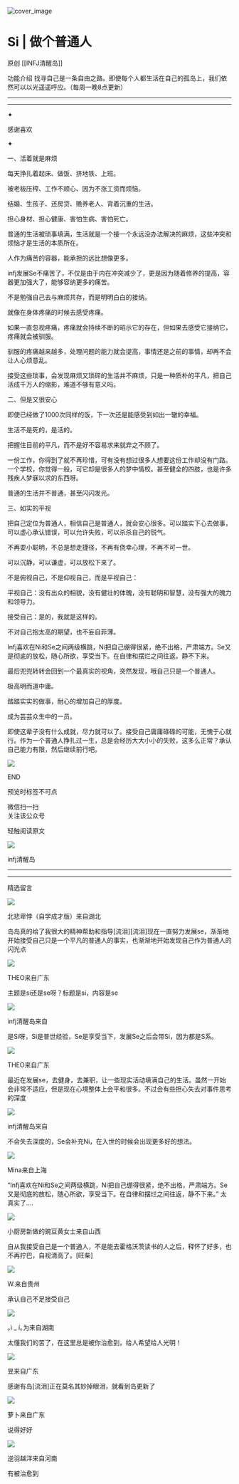 ![cover_image](http://mmbiz.qpic.cn/mmbiz_jpg/DZCdtia4bJxotMkpAqRo8aJOGNF1NlV2BMqXGFb3F9VTYYopgTftdvjTBImVs1L3ooJ9Trp8o30XIQvC3VYL0Pg/0?wx_fmt=jpeg)

# Si | 做个普通人

原创 [[INFJ清醒岛]]

功能介绍 找寻自己是一条自由之路。即使每个人都生活在自己的孤岛上，我们依然可以以光遥遥呼应。（每周一晚8点更新）

---

---

✦

感谢喜欢

✦

一、活着就是麻烦

每天挣扎着起床、做饭、挤地铁、上班。

被老板压榨、工作不顺心、因为不涨工资而烦恼。

结婚、生孩子、还房贷、赡养老人、背着沉重的生活。

担心身材、担心健康、害怕生病、害怕死亡。

普通的生活被琐事填满，生活就是一个接一个永远没办法解决的麻烦，这些冲突和烦恼才是生活的本质所在。

人作为痛苦的容器，能承担的远比想像更多。

infj发展Se不痛苦了，不仅是由于内在冲突减少了，更是因为随着修养的提高，容器更加强大了，能够容纳更多的痛苦。

不是勉强自己去与麻烦共存，而是明明白白的接纳。

就像在身体疼痛的时候去感受疼痛。

如果一直忽视疼痛，疼痛就会持续不断的昭示它的存在，但如果去感受它接纳它，疼痛就会被驯服。

驯服的疼痛越来越多，处理问题的能力就会提高，事情还是之前的事情，却再不会让人心烦意乱。

接受这些琐事，会发现麻烦又琐碎的生活并不麻烦，只是一种质朴的平凡，把自己活成千万人的缩影，难道不够有意义吗。

二、但是又很安心

即使已经做了1000次同样的饭，下一次还是能感受到如出一辙的幸福。

生活不是死的，是活的。

把握住目前的平凡，而不是好不容易求来就弃之不顾了。

一份工作，你得到了就不再珍惜，可有没有想过很多人想要这份工作却没有门路。一个学校，你觉得一般，可它却是很多人的梦中情校。甚至健全的四肢，也是许多残疾人梦寐以求的东西呀。

普通的生活并不普通，甚至闪闪发光。

三、如实的平视

把自己定位为普通人，相信自己是普通人，就会安心很多。可以踏实下心去做事，可以虚心承认错误，可以允许失败，可以杀杀自己的锐气。

不再耍小聪明，不总是想走捷径，不再有侥幸心理，不再不可一世。

可以沉静，可以谦虚，可以放松下来了。

不是俯视自己，不是仰视自己，而是平视自己：

平视自己：没有出众的相貌，没有健壮的体魄，没有聪明和智慧，没有强大的魄力和领导力。

接受自己：是的，我就是这样的。

不对自己抱太高的期望，也不妄自菲薄。

Infj喜欢在Ni和Se之间两级横跳，Ni把自己绷得很紧，绝不出格，严肃端方。Se又是彻底的放松，随心所欲，享受当下。在自律和摆烂之间往返，静不下来。

最后兜兜转转会回到一个最真实的视角，突然发现，哦自己只是一个普通人。

极高明而道中庸。

踏踏实实的做事，耐心的增加自己的厚度。

成为芸芸众生中的一员。

即使这辈子没有什么成就，尽力就可以了。接受自己庸庸碌碌的可能，无愧于心就行。作为一个普通人挣扎过一生，总是会经历大大小小的失败，这多么正常？承认自己能力有限，然后继续前行吧。

![](https://mmbiz.qpic.cn/mmbiz_gif/7FiadXCUBpqt43ySAFleQonQAWQDMwvCPOiaiaFlUYSG8ibicVqc4d5rBa4niaAWr9DmauJ43FCich2gaNDU6PiaKZQf6w/640?wx_fmt=gif)

END

预览时标签不可点

微信扫一扫  
关注该公众号

轻触阅读原文

![](http://mmbiz.qpic.cn/mmbiz_png/DZCdtia4bJxpcRrqEcIicNn7icChObS1Eqm6u2hlN1LGAHvlMHZg6O2a3A47KdeC6IqvVTuryNZQpDFQ1LX3JvT9w/0?wx_fmt=png)

infj清醒岛

---

---

精选留言

![](http://mmsns.qpic.cn/mmsns/iaxNB5XaibCeLTYWIUGCYm7cS1kFxTx4ibUSEBZJ6VnOdXPDItJ9PaGRg/0)

北悲卑悖（自学成才版）来自湖北

岛岛真的给了我很大的精神帮助和指导[流泪][流泪]现在一直努力发展se，渐渐地开始接受自己只是一个平凡的普通人的事实，也渐渐地开始发现自己作为普通人的闪光点

![](http://mmsns.qpic.cn/mmsns/iaxNB5XaibCeLTYWIUGCYm7cS1kFxTx4ibUSEBZJ6VnOdXPDItJ9PaGRg/0)

THEO来自广东

主题是si还是se呀？标题是si，内容是se

![](http://wx.qlogo.cn/mmhead/Q3auHgzwzM4icoibBPppWkMrbLG1lB8KhWHaiaiabBib87BTTdVQC8Cyacg/64)

infj清醒岛来自

是Si呀，Si是普世经验，Se是享受当下，发展Se之后会带Si，因为都是S系。

![](http://mmsns.qpic.cn/mmsns/iaxNB5XaibCeLTYWIUGCYm7cS1kFxTx4ibUSEBZJ6VnOdXPDItJ9PaGRg/0)

THEO来自广东

最近在发展se，去健身，去兼职，让一些现实活动填满自己的生活。虽然一开始会非常不适应，但是现在心境整体上会平和很多。不过会有些担心失去对事件思考的深度

![](http://wx.qlogo.cn/mmhead/Q3auHgzwzM4icoibBPppWkMrbLG1lB8KhWHaiaiabBib87BTTdVQC8Cyacg/64)

infj清醒岛来自

不会失去深度的，Se会补充Ni，在入世的时候会出现更多好的想法。

![](http://mmsns.qpic.cn/mmsns/iaxNB5XaibCeLTYWIUGCYm7cS1kFxTx4ibUSEBZJ6VnOdXPDItJ9PaGRg/0)

Mina来自上海

“Infj喜欢在Ni和Se之间两级横跳，Ni把自己绷得很紧，绝不出格，严肃端方。Se又是彻底的放松，随心所欲，享受当下。在自律和摆烂之间往返，静不下来。”
太真实了....

![](http://mmsns.qpic.cn/mmsns/iaxNB5XaibCeLTYWIUGCYm7cS1kFxTx4ibUSEBZJ6VnOdXPDItJ9PaGRg/0)

小厨房新做的豌豆黄女士来自山西

自从我接受自己是一个普通人，不是能去霍格沃茨读书的人之后，释怀了好多，也不再拧巴，自视清高了。[旺柴]

![](http://mmsns.qpic.cn/mmsns/iaxNB5XaibCeLTYWIUGCYm7cS1kFxTx4ibUSEBZJ6VnOdXPDItJ9PaGRg/0)

W.来自贵州

承认自己不足接受自己

![](http://mmsns.qpic.cn/mmsns/iaxNB5XaibCeLTYWIUGCYm7cS1kFxTx4ibUSEBZJ6VnOdXPDItJ9PaGRg/0)

｡ì \_ í｡为来自湖南

太懂我们的苦了，在这里总是被你治愈到，给人希望给人光明！

![](http://mmsns.qpic.cn/mmsns/iaxNB5XaibCeLTYWIUGCYm7cS1kFxTx4ibUSEBZJ6VnOdXPDItJ9PaGRg/0)

昱来自广东

感谢有岛[流泪]正在莫名其妙掉眼泪，就看到岛更新了

![](http://mmsns.qpic.cn/mmsns/iaxNB5XaibCeLTYWIUGCYm7cS1kFxTx4ibUSEBZJ6VnOdXPDItJ9PaGRg/0)

萝卜来自广东

说得好好

![](http://mmsns.qpic.cn/mmsns/iaxNB5XaibCeLTYWIUGCYm7cS1kFxTx4ibUSEBZJ6VnOdXPDItJ9PaGRg/0)

逆羽越洋来自河南

有被治愈到
